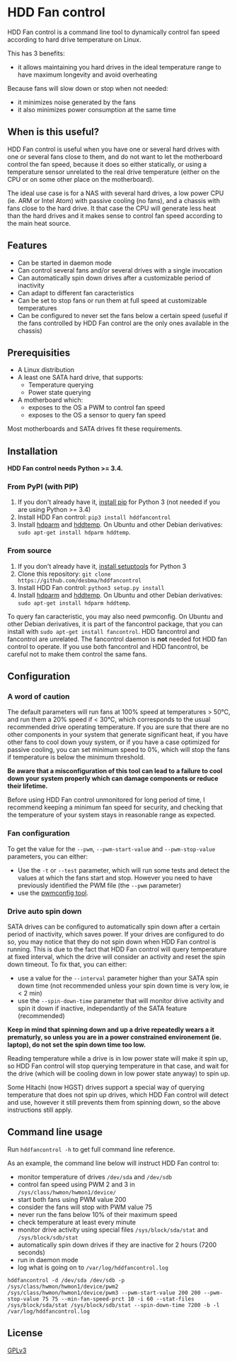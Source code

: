 HDD Fan control
===============

HDD Fan control is a command line tool to dynamically control fan speed according to hard drive temperature on Linux.

This has 3 benefits:

* it allows maintaining you hard drives in the ideal temperature range to have maximum longevity and avoid overheating

Because fans will slow down or stop when not needed:

* it minimizes noise generated by the fans
* it also minimizes power consumption at the same time


## When is this useful?

HDD Fan control is useful when you have one or several hard drives with one or several fans close to them, and do not want to let the motherboard control the fan speed, because it does so either statically, or using a temperature sensor unrelated to the real drive temperature (either on the CPU or on some other place on the motherboard).

The ideal use case is for a NAS with several hard drives, a low power CPU (ie. ARM or Intel Atom) with passive cooling (no fans), and a chassis with fans close to the hard drive. It that case the CPU will generate less heat than the hard drives and it makes sense to control fan speed according to the main heat source.


## Features

* Can be started in daemon mode
* Can control several fans and/or several drives with a single invocation
* Can automatically spin down drives after a customizable period of inactivity
* Can adapt to different fan caracteristics
* Can be set to stop fans or run them at full speed at customizable temperatures
* Can be configured to never set the fans below a certain speed (useful if the fans controlled by HDD Fan control are the only ones available in the chassis)


## Prerequisities

* A Linux distribution
* A least one SATA hard drive, that supports:
    * Temperature querying
    * Power state querying
* A motherboard which:
    * exposes to the OS a PWM to control fan speed
    * exposes to the OS a sensor to query fan speed

Most motherboards and SATA drives fit these requirements.


## Installation

**HDD Fan control needs Python >= 3.4.**

### From PyPI (with PIP)

1. If you don't already have it, [install pip](http://www.pip-installer.org/en/latest/installing.html) for Python 3 (not needed if you are using Python >= 3.4)
2. Install HDD Fan control: `pip3 install hddfancontrol`
3. Install [hdparm](http://sourceforge.net/projects/hdparm/) and [hddtemp](http://www.guzu.net/linux/hddtemp.php).
On Ubuntu and other Debian derivatives: `sudo apt-get install hdparm hddtemp`.

### From source

1. If you don't already have it, [install setuptools](https://pypi.python.org/pypi/setuptools#installation-instructions) for Python 3
2. Clone this repository: `git clone https://github.com/desbma/hddfancontrol`
3. Install HDD Fan control: `python3 setup.py install`
4. Install [hdparm](http://sourceforge.net/projects/hdparm/) and [hddtemp](http://www.guzu.net/linux/hddtemp.php).
On Ubuntu and other Debian derivatives: `sudo apt-get install hdparm hddtemp`.

To query fan caracteristic, you may also need pwmconfig. On Ubuntu and other Debian derivatives, it is part of the fancontrol package, that you can install with `sudo apt-get install fancontrol`. HDD fancontrol and fancontrol are unrelated. The fancontrol daemon is **not** needed fot HDD fan control to operate. If you use both fancontrol and HDD fancontrol, be careful not to make them control the same fans.


## Configuration

### A word of caution

The default parameters will run fans at 100% speed at temperatures > 50°C, and run them a 20% speed if < 30°C, which corresponds to the usual recommended drive operating temperature. If you are sure that there are no other components in your system that generate significant heat, if you have other fans to cool down youy system, or if you have a case optimized for passive cooling, you can set minimum speed to 0%, which will stop the fans if temperature is below the minimum threshold.

**Be aware that a misconfiguration of this tool can lead to a failure to cool down your system properly  which can damage components or reduce their lifetime.**

Before using HDD Fan control unmonitored for long  period of time, I recommend keeping a minimum fan speed for security, and checking that the temperature of your system stays in reasonable range as expected.

### Fan configuration

To get the value  for the `--pwm`,  `--pwm-start-value` and `--pwm-stop-value` parameters, you can either:

* Use the `-t` or `--test` parameter, which will run some tests and detect the values at which the fans start and stop. However you need to have previously identified the PWM file (the `--pwm` parameter)
* use the [pwmconfig tool](http://www.lm-sensors.org/wiki/man/pwmconfig).

### Drive auto spin down

SATA drives can be configured to automatically spin down after a certain period of inactivity, which saves power. If your drives are configured to do so, you may notice that they do not spin down when HDD Fan control is running.
This is due to the fact that HDD Fan control will query temperature at fixed interval, which the drive will consider an activity and reset the spin down timeout.
To fix that, you can either:

* use a value for the `--interval` parameter higher than your SATA spin down time (not recommended unless your spin down time is very low, ie < 2 min)
* use the `--spin-down-time` parameter that will monitor drive activity and spin it down if inactive, independantly of the SATA feature (recommended)

**Keep in mind that spinning down and up a drive repeatedly wears a it prematurly, so unless you are in a power constrained environement (ie. laptop), do not set the spin down time too low.**

Reading temperature while a drive is in low power state will make it spin up, so HDD Fan control will stop querying temperature in that case, and wait for the drive (which will be cooling down in low power state anyway) to spin up.

Some Hitachi (now HGST) drives support a special way of querying temperature that does not spin up drives, which HDD Fan control will detect and use, however it still prevents them from spinning down, so the above instructions still apply.


## Command line usage

Run `hddfancontrol -h` to get full command line reference.

As an example, the command line below will instruct HDD Fan control to:

* monitor temperature of drives `/dev/sda` and `/dev/sdb`
* control fan speed using PWM 2 and 3 in `/sys/class/hwmon/hwmon1/device/`
* start both fans using PWM value 200
* consider the fans will stop with PWM value 75
* never run the fans below 10% of their maximum speed
* check temperature at least every minute
* monitor drive activity using special files `/sys/block/sda/stat` and `/sys/block/sdb/stat`
* automatically spin down drives if they are inactive for 2 hours (7200 seconds)
* run in daemon mode
* log what is going on to `/var/log/hddfancontrol.log`

`hddfancontrol -d /dev/sda /dev/sdb -p /sys/class/hwmon/hwmon1/device/pwm2 /sys/class/hwmon/hwmon1/device/pwm3 --pwm-start-value 200 200 --pwm-stop-value 75 75 --min-fan-speed-prct 10 -i 60 --stat-files /sys/block/sda/stat /sys/block/sdb/stat --spin-down-time 7200 -b -l /var/log/hddfancontrol.log`


## License

[GPLv3](https://www.gnu.org/licenses/gpl-3.0-standalone.html)

